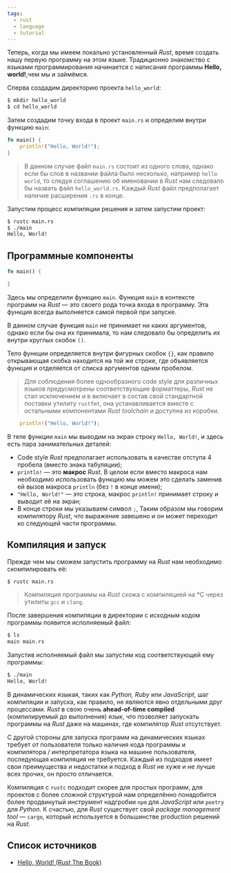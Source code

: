 ```yaml
---
tags:
  - rust
  - language
  - tutorial
---
```


Теперь, когда мы имеем локально установленный *Rust*, время создать нашу первую программу на этом языке. Традиционно знакомство с языками программирования начинается с написания программы **Hello, world!**,чем мы и займёмся.

Сперва создадим директорию проекта `hello_world`:

```Zsh
$ mkdir hello_world
$ cd hello_world
```

Затем создадим точку входа в проект `main.rs` и определим внутри функцию `main`:

```Rust
fn main() {
    println!("Hello, World!");
}
```

> В данном случае файл `main.rs` состоит из одного слова, однако если бы слов в названии файла было несколько, например `hello world`, то следуя соглашению об именовании в *Rust* нам следовало бы назвать файл `hello_world.rs`. Каждый *Rust* файл предполагает наличие расширения `.rs` в конце.

Запустим процесс компиляции решения и затем запустим проект:

```Zsh
$ rustc main.rs
$ ./main
Hello, World!
```

## Программные компоненты

```Rust
fn main() {

}
```

Здесь мы определили функцию `main`. Функция `main` в контексте программ на *Rust* — это своего рода точка входа в программу. Эта функция всегда выполняется самой первой при запуске.

В данном случае функция `main` не принимает ни каких аргументов, однако если бы она их принимала, то нам следовало бы определить их внутри круглых скобок `()`.

Тело функции определяется внутри фигурных скобок `{}`, как правило открывающая скобка находится на той же строке, где объявляется функция и отделяется от списка аргументов одним пробелом.

> Для соблюдения более однообразного code style для различных языков предусмотрены соответствующие форматтеры, *Rust* не стал исключением и в включает в состав свой стандартной поставки утилиту `rustfmt`, она устанавливается вместе с остальными компонентами *Rust toolchain* и доступна из коробки.

```Rust
    println!("Hello, World!");
```

В теле функции `main` мы выводим на экран строку `Hello, World!`, и здесь есть пара занимательных деталей:

- Code style *Rust* предполагает использовать в качестве отступа 4 пробела (вместо знака табуляции);
- `println!` — это **макрос** *Rust*. В целом если вместо макроса нам необходимо использовать функцию мы можем это сделать заменив ей вызов макроса `println` (без `!` в конце имени);
- `"Hello, World!"` — это строка, макрос `println!` принимает строку и выводит её на экран;
- В конце строки мы указываем символ `;`, Таким образом мы говорим компилятору *Rust*, что выражение завешено и он может переходит ко следующей части программы.

## Компиляция и запуск

Прежде чем мы сможем запустить программу на *Rust* нам необходимо скомпилировать её:

```Zsh
$ rustc main.rs
```

> Компиляция программы на *Rust* схожа с компиляцией на *C через утилиты  `gcc` и `clang`.

После завершения компиляции в директории с исходным кодом программы появится исполняемый файл:

```Zsh
$ ls
main main.rs
```

Запустив исполняемый файл мы запустим код соответствующей ему программы:

```Zsh
$ ./main
Hello, World!
```

В динамических языкая, таких как *Python, Ruby* или *JavaScript*, шаг компиляции и запуска, как правило, не являются явно отдельными друг процессами. *Rust* в свою очень  **ahead-of-time compiled** (компилируемый до выполнения) язык, что позволяет запускать программы на *Rust* даже на машинах, где компилятор *Rust* отсутствует. 

С другой стороны для запуска программ на динамических языках требует от пользователя только наличия кода программы и компилятора  / интерпретатора языка на машине пользователя, последующая компиляция не требуется. Каждый из подходов имеет свои преимущества и недостатки и подход в *Rust* не хуже и не лучше всех прочих, он просто отличается.

Компиляция с `rustc` подходит скорее для простых программ, для проектов с более сложной структурой нам определённо понадобится более продвинутый инструмент надгробии `npm` для *JavaScript* или `poetry` для *Python*. К счастью, для *Rust*  существует свой *package management tool* — `cargo`, который используется в большинстве production решений на *Rust*.

## Список источников

- [Hello, World! (Rust The Book)](https://doc.rust-lang.org/book/ch01-02-hello-world.html)